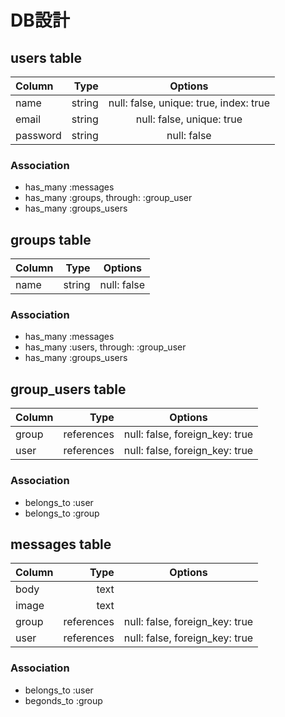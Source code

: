 # DB設計

## users table
|Column|Type|Options|
|:-----------|------------:|:------------:|
|name|string|null: false, unique: true, index: true|
|email|string|null: false, unique: true|
|password|string|null: false|
### Association
  - has_many :messages
  - has_many :groups, through: :group_user
  - has_many :groups_users

## groups table
|Column|Type|Options|
|:-----------|------------:|:------------:|
|name|string|null: false|
### Association
  - has_many :messages
  - has_many :users, through: :group_user
  - has_many :groups_users

## group_users table
|Column|Type|Options|
|:-----------|------------:|:------------:|
|group|references|null: false, foreign_key: true|
|user|references|null: false, foreign_key: true|
### Association
  - belongs_to :user
  - belongs_to :group

## messages table
|Column|Type|Options|
|:-----------|------------:|:------------:|
|body|text||
|image|text||
|group|references|null: false, foreign_key: true|
|user|references|null: false, foreign_key: true|
### Association
  - belongs_to :user
  - begonds_to :group

